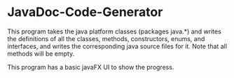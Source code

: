 # JavaDoc-Code-Generator

This program takes the java platform classes (packages java.*) and writes the definitions of all the classes,
methods, constructors, enums, and interfaces, and writes the corresponding java source files for it.
Note that all methods will be empty.

This program has a basic javaFX UI to show the progress.
